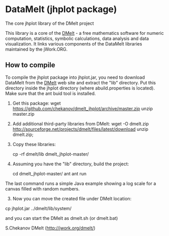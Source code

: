 # DataMelt (jhplot package)
The core jhplot library of the DMelt project

This library is a core of the <a href="http://jwork.org/dmelt/">DMelt</a> - a free mathematics software for numeric computation, statistics, symbolic calculations, data analysis and data visualization.
It links various components of the DataMelt libraries maintained by the jWork.ORG.

<h2>How to compile</h2>

To compile the jhplot package into jhplot.jar, you need to download DataMelt from the <a href="http://jwork.org/dmelt/">DMelt</a> web site and extract the "lib" directory. Put this directory inside the jhplot directory (where abuild.properties is located). Make sure that the ant buid tool is installed.


1) Get this package:
   wget https://github.com/chekanov/dmelt_jhplot/archive/master.zip
   unzip master.zip

1) Add additional third-party libraries from DMelt:
   wget -O dmelt.zip http://sourceforge.net/projects/dmelt/files/latest/download
   unzip dmelt.zip;

2) Copy these libraries:
   
   cp -rf dmelt/lib dmelt_jhplot-master/

2) Assuming you have the "lib" directory, build the project:

   cd dmelt_jhplot-master/
   ant
   ant run

The last command  runs a simple Java example showing a log scale for a canvas filled with random numbers.

3) Now you can move the created file under DMelt location:

  cp jhplot.jar ../dmelt/lib/system/

and you can start the DMelt as dmelt.sh (or dmelt.bat) 


S.Chekanov
DMelt (http://jwork.org/dmelt/)

